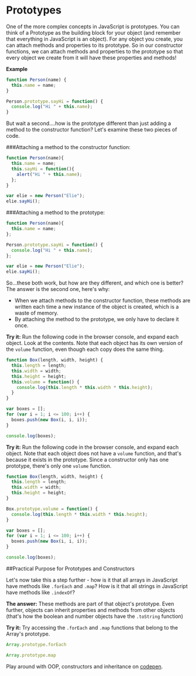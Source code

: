 # Prototypes

One of the more complex concepts in JavaScript is prototypes. You can think of a Prototype as the building block for your object (and remember that everything in JavaScript is an object). For any object you create, you can attach methods and properties to its prototype. So in our constructor functions, we can attach methods and properties to the prototype so that every object we create from it will have these properties and methods!

**Example**

```js
function Person(name) {
  this.name = name;
}

Person.prototype.sayHi = function() {
  console.log("Hi " + this.name);
}
```

But wait a second....how is the prototype different than just adding a method to the constructor function? Let's examine these two pieces of code.

###Attaching a method to the constructor function:

```js
function Person(name){
  this.name = name;
  this.sayHi = function(){
    alert("Hi " + this.name);
  };
}

var elie = new Person("Elie");
elie.sayHi();
```

###Attaching a method to the prototype:

```js
function Person(name){
  this.name = name;
};

Person.prototype.sayHi = function() {
  console.log("Hi " + this.name);
};

var elie = new Person("Elie");
elie.sayHi();
```

So...these both work, but how are they different, and which one is better? The answer is the second one, here's why:

* When we attach methods to the constructor function, these methods are written each time a new instance of the object is created, which is a waste of memory.
* By attaching the method to the prototype, we only have to declare it once.

**Try it:** Run the following code in the browser console, and expand each object. Look at the contents. Note that each object has its own version of the `volume` function, even though each copy does the same thing.

```js
function Box(length, width, height) {
  this.length = length;
  this.width = width;
  this.height = height;
  this.volume = function() {
    console.log(this.length * this.width * this.height);
  }
}

var boxes = [];
for (var i = 1; i <= 100; i++) {
  boxes.push(new Box(i, i, i));
}

console.log(boxes);
```

**Try it:** Run the following code in the browser console, and expand each object. Note that each object does not have a `volume` function, and that's because it exists in the prototype. Since a constructor only has one prototype, there's only one `volume` function.

```js
function Box(length, width, height) {
  this.length = length;
  this.width = width;
  this.height = height;
}

Box.prototype.volume = function() {
  console.log(this.length * this.width * this.height);
}

var boxes = [];
for (var i = 1; i <= 100; i++) {
  boxes.push(new Box(i, i, i));
}

console.log(boxes);
```

##Practical Purpose for Prototypes and Constructors

Let's now take this a step further - how is it that all arrays in JavaScript have methods like `.forEach` and `.map`? How is it that all strings in JavaScript have methods like `.indexOf`?

**The answer:** These methods are part of that object's prototype. Even further, objects can inherit properties and methods from other objects (that's how the boolean and number objects have the `.toString` function)

**Try it:** Try accessing the `.forEach` and `.map` functions that belong to the Array's prototype.

```js
Array.prototype.forEach

Array.prototype.map
```

Play around with OOP, constructors and inheritance on [codepen](http://codepen.io/ga-sg/pen/ObamPX?editors=0010).
